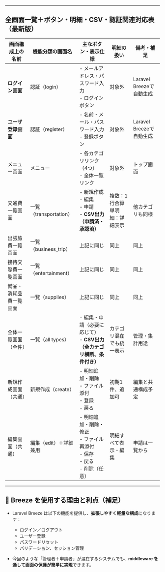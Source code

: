 
---

## 全画面一覧＋ボタン・明細・CSV・認証関連対応表（最新版）

| 画面構成上の名前    | 機能分類の画面名           | 主なボタン・表示仕様                                            | 明細の扱い               | 備考・補足               |
| ----------- | ------------------ | ----------------------------------------------------- | ------------------- | ------------------- |
| **ログイン画面**  | 認証（login）          | - メールアドレス・パスワード入力<br>- ログインボタン                        | 対象外                 | Laravel Breezeで自動生成 |
| **ユーザ登録画面** | 認証（register）       | - 名前・メール・パスワード入力<br>- 登録ボタン                           | 対象外                 | Laravel Breezeで自動生成 |
| メニュー画面      | メニュー               | - 各カテゴリリンク（4つ）<br>- 全体一覧リンク                           | 対象外                 | トップ画面               |
| 交通費一覧画面     | 一覧（transportation） | - 新規作成<br>- 編集<br>- 申請<br>- **CSV出力（申請済・承認済）**        | 複数：1行合算<br>単明細：詳細表示 | 他カテゴリも同様            |
| 出張旅費一覧画面    | 一覧（business\_trip） | 上記に同じ                                                 | 同上                  | 同上                  |
| 接待交際費一覧画面   | 一覧（entertainment）  | 上記に同じ                                                 | 同上                  | 同上                  |
| 備品・消耗品費一覧画面 | 一覧（supplies）       | 上記に同じ                                                 | 同上                  | 同上                  |
| 全体一覧画面（全件）  | 一覧（all types）      | - 編集・申請（必要に応じて）<br>- **CSV出力（全カテゴリ横断、条件付き）**          | カテゴリ混在でも統一表示        | 管理・集計用途             |
| 新規作成画面（共通）  | 新規作成（create）       | - 明細追加・削除<br>- ファイル添付<br>- 登録<br>- 戻る                 | 初期1件、追加可            | 編集と共通構成予定           |
| 編集画面（共通）    | 編集（edit）＋詳細兼用      | - 明細追加・削除・修正<br>- ファイル再添付<br>- 保存<br>- 戻る<br>- 削除（任意） | 明細すべて表示・編集          | 申請は一覧から             |

---

## 🔐 Breeze を使用する理由と利点（補足）

* Laravel Breeze は以下の機能を提供し、**拡張しやすく軽量な構成**になります：

  * ログイン／ログアウト
  * ユーザー登録
  * パスワードリセット
  * バリデーション、セッション管理
* 今回のような「管理者＋申請者」が混在するシステムでも、**middleware を通して画面の保護が簡単に実現**できます。


